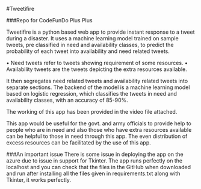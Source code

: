 #Tweetifire

###Repo for CodeFunDo Plus Plus
 
Tweetifire is a python based web app to provide instant response to a tweet during a disaster. It uses a machine learning model trained on sample tweets, pre classified in need and availability classes, to predict the probability of each tweet into availability and need related tweets.

• Need tweets refer to tweets showing requirement of some resources.
• Availability tweets are the tweets depicting the extra resources available.

It then segregates need related tweets and availability related tweets into separate sections.
The backend of the model is a machine learning model based on logistic regression, which classifies the tweets in need and availability classes, with an accuracy of 85-90%.

The working of this app has been provided in the video file attached.

 This app would be useful for the govt. and army officials to provide help to people who are in need and also those who have extra resources available can be helpful to those in need through this app. The even distribution of excess resources can be facilitated by the use of this app.
 
###An important issue
There is some issue in deploying the app on the azure due to issue in support for Tkinter. The app runs perfectly on the localhost and you can check that the files in the GitHub when downloaded and run after installing all the files given in requirements.txt along with Tkinter, it works perfectly.


